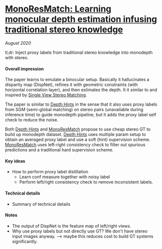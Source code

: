 # [MonoResMatch: Learning monocular depth estimation infusing traditional stereo knowledge](https://arxiv.org/abs/1904.04144)

_August 2020_

tl;dr: Inject proxy labels from traditional stereo knowledge into monodepth with stereo.

#### Overall impression
The paper learns to emulate a binocular setup. Basically it hallucinates a disparity map (DispNet), refines it with geometric constraints (with horizontal correlation layer), and then estimates the depth. It it similar to and inspired by [Single View Stereo Matching]().

The paper is similar to [Depth Hints](depth_hints.md) in the sense that it also uses proxy labels from SGM (semi-global matching) on stereo pairs (unavailable during inference time) to guide monodepth pipeline, but it adds the proxy label self check to reduce the noise. 

Both [Depth Hints](depth_hints.md) and [MonoResMatch](monoresmatch.md) propose to use cheap stereo GT to build up monodepth dataset. [Depth Hints](depth_hints.md) uses multiple param setup to obtain an averaged proxy label and use a soft (hint) supervision scheme. [MonoResMatch](monoresmatch.md) uses left-right consistency check to filter out spurious predictions and a traditional hard supervision scheme. 

#### Key ideas
- How to perform proxy label distillation
	- Learn conf measure together with noisy label
	- Perform left/right consistency check to remove inconsistent labels.

#### Technical details
- Summary of technical details

#### Notes
- The output of DispNet is the feature map of left/right views.
- Why use proxy labels but not directly use GT? We don't have stereo input images anyway. --> maybe this reduces cost to build GT systems significantly.